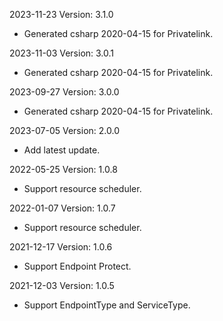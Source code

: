 2023-11-23 Version: 3.1.0
- Generated csharp 2020-04-15 for Privatelink.

2023-11-03 Version: 3.0.1
- Generated csharp 2020-04-15 for Privatelink.

2023-09-27 Version: 3.0.0
- Generated csharp 2020-04-15 for Privatelink.

2023-07-05 Version: 2.0.0
- Add latest update.

2022-05-25 Version: 1.0.8
- Support resource scheduler.

2022-01-07 Version: 1.0.7
- Support resource scheduler.

2021-12-17 Version: 1.0.6
- Support Endpoint Protect.

2021-12-03 Version: 1.0.5
- Support EndpointType and ServiceType.

